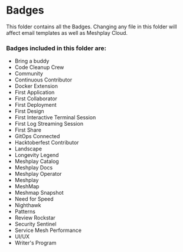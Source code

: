 # Badges
This folder contains all the Badges. Changing any file in this folder will affect email templates as well as Meshplay Cloud.

### Badges included in this folder are:
- Bring a buddy
- Code Cleanup Crew
- Community
- Continuous Contributor
- Docker Extension
- First Application
- First Collaborator
- First Deployment
- First Design
- First Interactive Terminal Session
- First Log Streaming Session
- First Share
- GitOps Connected
- Hacktoberfest Contributor
- Landscape
- Longevity Legend
- Meshplay Catalog
- Meshplay Docs
- Meshplay Operator
- Meshplay
- MeshMap
- Meshmap Snapshot
- Need for Speed
- Nighthawk
- Patterns
- Review Rockstar
- Security Sentinel
- Service Mesh Performance
- UI/UX
- Writer's Program